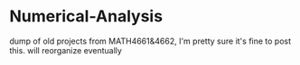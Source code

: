 # Numerical-Analysis
dump of old projects from MATH4661&amp;4662, I'm pretty sure it's fine to post this. 
will reorganize eventually
